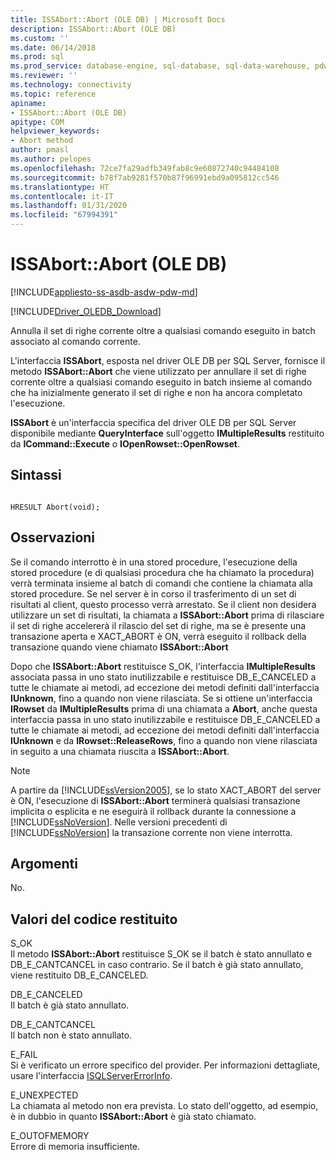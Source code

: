 ```yaml
---
title: ISSAbort::Abort (OLE DB) | Microsoft Docs
description: ISSAbort::Abort (OLE DB)
ms.custom: ''
ms.date: 06/14/2018
ms.prod: sql
ms.prod_service: database-engine, sql-database, sql-data-warehouse, pdw
ms.reviewer: ''
ms.technology: connectivity
ms.topic: reference
apiname:
- ISSAbort::Abort (OLE DB)
apitype: COM
helpviewer_keywords:
- Abort method
author: pmasl
ms.author: pelopes
ms.openlocfilehash: 72ce7fa29adfb349fab8c9e60872740c94484108
ms.sourcegitcommit: b78f7ab9281f570b87f96991ebd9a095812cc546
ms.translationtype: HT
ms.contentlocale: it-IT
ms.lasthandoff: 01/31/2020
ms.locfileid: "67994391"
---
```

# <a name="issabortabort-ole-db"></a>ISSAbort::Abort (OLE DB)
[!INCLUDE[appliesto-ss-asdb-asdw-pdw-md](../../../includes/appliesto-ss-asdb-asdw-pdw-md.md)]

[!INCLUDE[Driver_OLEDB_Download](../../../includes/driver_oledb_download.md)]

  Annulla il set di righe corrente oltre a qualsiasi comando eseguito in batch associato al comando corrente.  
  
L'interfaccia **ISSAbort**, esposta nel driver OLE DB per SQL Server, fornisce il metodo **ISSAbort::Abort** che viene utilizzato per annullare il set di righe corrente oltre a qualsiasi comando eseguito in batch insieme al comando che ha inizialmente generato il set di righe e non ha ancora completato l'esecuzione.  
  
 **ISSAbort** è un'interfaccia specifica del driver OLE DB per SQL Server disponibile mediante **QueryInterface** sull'oggetto **IMultipleResults** restituito da **ICommand::Execute** o **IOpenRowset::OpenRowset**.  
  
## <a name="syntax"></a>Sintassi  
  
```  
  
HRESULT Abort(void);  
```  
  
## <a name="remarks"></a>Osservazioni  
 Se il comando interrotto è in una stored procedure, l'esecuzione della stored procedure (e di qualsiasi procedura che ha chiamato la procedura) verrà terminata insieme al batch di comandi che contiene la chiamata alla stored procedure. Se nel server è in corso il trasferimento di un set di risultati al client, questo processo verrà arrestato. Se il client non desidera utilizzare un set di risultati, la chiamata a **ISSAbort::Abort** prima di rilasciare il set di righe accelererà il rilascio del set di righe, ma se è presente una transazione aperta e XACT_ABORT è ON, verrà eseguito il rollback della transazione quando viene chiamato **ISSAbort::Abort**  
  
 Dopo che **ISSAbort::Abort** restituisce S_OK, l'interfaccia **IMultipleResults** associata passa in uno stato inutilizzabile e restituisce DB_E_CANCELED a tutte le chiamate ai metodi, ad eccezione dei metodi definiti dall'interfaccia **IUnknown**, fino a quando non viene rilasciata. Se si ottiene un'interfaccia **IRowset** da **IMultipleResults** prima di una chiamata a **Abort**, anche questa interfaccia passa in uno stato inutilizzabile e restituisce DB_E_CANCELED a tutte le chiamate ai metodi, ad eccezione dei metodi definiti dall'interfaccia **IUnknown** e da **IRowset::ReleaseRows**, fino a quando non viene rilasciata in seguito a una chiamata riuscita a **ISSAbort::Abort**.  
  
> [!NOTE]  
>  A partire da [!INCLUDE[ssVersion2005](../../../includes/ssversion2005-md.md)], se lo stato XACT_ABORT del server è ON, l'esecuzione di **ISSAbort::Abort** terminerà qualsiasi transazione implicita o esplicita e ne eseguirà il rollback durante la connessione a [!INCLUDE[ssNoVersion](../../../includes/ssnoversion-md.md)]. Nelle versioni precedenti di [!INCLUDE[ssNoVersion](../../../includes/ssnoversion-md.md)] la transazione corrente non viene interrotta.  
  
## <a name="arguments"></a>Argomenti  
 No.  
  
## <a name="return-code-values"></a>Valori del codice restituito  
 S_OK  
 Il metodo **ISSAbort::Abort** restituisce S_OK se il batch è stato annullato e DB_E_CANTCANCEL in caso contrario. Se il batch è già stato annullato, viene restituito DB_E_CANCELED.  
  
 DB_E_CANCELED  
 Il batch è già stato annullato.  
  
 DB_E_CANTCANCEL  
 Il batch non è stato annullato.  
  
 E_FAIL  
 Si è verificato un errore specifico del provider. Per informazioni dettagliate, usare l'interfaccia [ISQLServerErrorInfo](https://msdn.microsoft.com/library/a8323b5c-686a-4235-a8d2-bda43617b3a1).  
  
 E_UNEXPECTED  
 La chiamata al metodo non era prevista. Lo stato dell'oggetto, ad esempio, è in dubbio in quanto **ISSAbort::Abort** è già stato chiamato.  
  
 E_OUTOFMEMORY  
 Errore di memoria insufficiente.  
  
  
